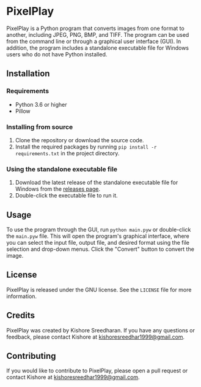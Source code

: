 # PixelPlay

PixelPlay is a Python program that converts images from one format to another, including JPEG, PNG, BMP, and TIFF. The program can be used from the command line or through a graphical user interface (GUI). In addition, the program includes a standalone executable file for Windows users who do not have Python installed.

## Installation

### Requirements

- Python 3.6 or higher
- Pillow

### Installing from source

1. Clone the repository or download the source code.
2. Install the required packages by running `pip install -r requirements.txt` in the project directory.

### Using the standalone executable file

1. Download the latest release of the standalone executable file for Windows from the [releases page](https://github.com/iamkish0re/PixelPlay/releases).
2. Double-click the executable file to run it.

## Usage

To use the program through the GUI, run `python main.pyw` or double-click the `main.pyw` file. This will open the program's graphical interface, where you can select the input file, output file, and desired format using the file selection and drop-down menus. Click the "Convert" button to convert the image.

## License

PixelPlay is released under the GNU license. See the `LICENSE` file for more information.

## Credits

PixelPlay was created by Kishore Sreedharan. If you have any questions or feedback, please contact Kishore at kishoresreedhar1999@gmail.com.

## Contributing

If you would like to contribute to PixelPlay, please open a pull request or contact Kishore at kishoresreedhar1999@gmail.com.
